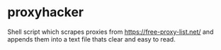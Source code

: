 # proxyhacker
Shell script which scrapes proxies from https://free-proxy-list.net/ and appends them into a text file thats clear and easy to read.
